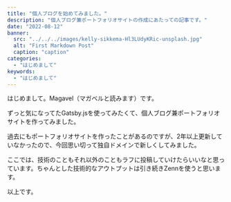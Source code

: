 ```yaml
---
title: "個人ブログを始めてみました。"
description: "個人ブログ兼ポートフォリオサイトの作成にあたっての記事です。"
date: "2022-08-12"
banner:
  src: "../../../images/kelly-sikkema-Hl3LUdyKRic-unsplash.jpg"
  alt: "First Markdown Post"
  caption: "caption"
categories:
  - "はじめまして"
keywords:
  - "はじめまして"
---
```


はじめまして。Magavel（マガベルと読みます）です。

ずっと気になってたGatsby.jsを使ってみたくて、個人ブログ兼ポートフォリオサイトを作ってみました。

過去にもポートフォリオサイトを作ったことがあるのですが、2年以上更新していなかったので、今回思い切って独自ドメインで新しくしてみました。

ここでは、技術のこともそれ以外のこともラフに投稿していけたらいいなと思っています。ちゃんとした技術的なアウトプットは引き続きZennを使うと思います。

以上です。